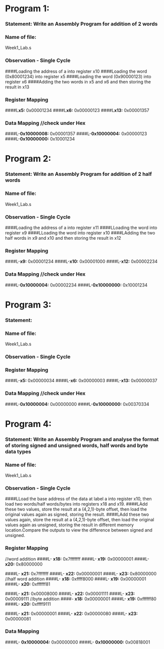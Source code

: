 # Program 1: 
### Statement: Write an Assembly Program for addition of 2 words

### Name of file:
Week1_Lab.s

### Observation - Single Cycle
####Loading the address of a into register x10
####Loading the word (0x80001234) into register x5
####Loading the word (0x90000123) into register x6
####Adding the two words in x5 and x6 and then storing the result in x13

### Register Mapping
####L**x5:** 0x00001234
####L**x6:** 0x00000123
####L**x13:** 0x00001357

### Data Mapping            //check under Hex
####L-**0x10000008:** 0x00001357
####L-**0x10000004:** 0x00000123
####L-**0x10000000:** 0x10001234




# Program 2: 
### Statement: Write an Assembly Program for addition of 2 half words

### Name of file:
Week1_Lab.s

### Observation - Single Cycle
####Loading the address of a into register x11
####LLoading the word into register x9
####LLoading the word into register x10
####LAdding the two half words in x9 and x10 and then storing the result in x12

### Register Mapping
####L-**x9:** 0x00001234
####L-**x10:** 0x00001000
####L-**x12:** 0x00002234

### Data Mapping            //check under Hex
####L-**0x10000004:** 0x00002234
####L-**0x10000000:** 0x10001234 



# Program 3: 
### Statement: 

### Name of file:
Week1_Lab.s

### Observation - Single Cycle


### Register Mapping
####L-**x5:** 0x00000034
####L-**x6:** 0x00000003
####L-**x13:** 0x00000037

### Data Mapping            //check under Hex
####L-**0x10000004:** 0x00000000
####L-**0x10000000:** 0x00370334



# Program 4: 
### Statement: Write an Assembly Program and analyse the format of storing signed and unsigned words, half words and byte data types

### Name of file:
Week1_Lab.s

### Observation - Single Cycle
####LLoad the base address of the data at label a into register x10, then load two words/half words/bytes into registers x18 and x19.
####LAdd these two values, store the result at a (4,2,1)-byte offset, then load the original values again as signed, storing the result.
####LAdd these two values again, store the result at a (4,2,1)-byte offset, then load the original values again as unsigned, storing the result in different memory location.Compare the outputs to view the difference between signed and unsigned.

### Register Mapping
//word addition
####L- **x18:** 0x7fffffff
####L- **x19:** 0x00000001
####L- **x20:** 0x80000000

####L- **x21:** 0x7fffffff
####L- **x22:** 0x00000001
####L- **x23:** 0x80000000
//half word addition
####L- **x18:** 0xffff8000
####L- **x19:** 0x00000001
####L- **x20:** 0xffffff81

####L- **x21:** 0x00008000
####L- **x22:** 0x00001111
####L- **x23:** 0x00009111
//byte addition
####- **x18:** 0x00000001
####L- **x19:** 0xffffff80
####L- **x20:** 0xffff9111

####L- **x21:** 0x00000001
####L- **x22:** 0x00000080
####L- **x23:** 0x00000081

### Data Mapping
####L- **0x10000004:** 0x00000000
####L- **0x10000000:** 0x00818001
